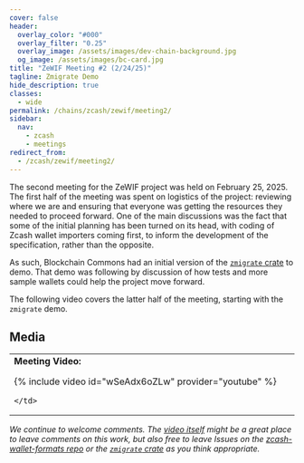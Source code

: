 ```yaml
---
cover: false
header:
  overlay_color: "#000"
  overlay_filter: "0.25"
  overlay_image: /assets/images/dev-chain-background.jpg
  og_image: /assets/images/bc-card.jpg
title: "ZeWIF Meeting #2 (2/24/25)"
tagline: Zmigrate Demo
hide_description: true
classes:
  - wide
permalink: /chains/zcash/zewif/meeting2/
sidebar:
  nav:
    - zcash
    - meetings
redirect_from:
  - /zcash/zewif/meeting2/
---
```


The second meeting for the ZeWIF project was held on February 25, 2025. The first half of the meeting was spent on logistics of the project: reviewing where we are and ensuring that everyone was getting the resources they needed to proceed forward. One of the main discussions was the fact that some of the initial planning has been turned on its head, with coding of Zcash wallet importers coming first, to inform the development of the specification, rather than the opposite. 

As such, Blockchain Commons had an initial version of the [`zmigrate` crate](https://github.com/BlockchainCommons/zmigrate) to demo. That demo was following by discussion of how tests and more sample wallets could help the project move forward.

The following video covers the latter half of the meeting, starting with the `zmigrate` demo.

## Media

<table width="100%">
  <tr>
    <td width="640px">
      <b>Meeting Video:</b>

{% include video id="wSeAdx6oZLw" provider="youtube" %}

    </td>
  </tr>
</table>

_We continue to welcome comments. The [video itself](https://www.youtube.com/watch?v=wSeAdx6oZLw) might be a great place to leave comments on this work, but also free to leave Issues on the [zcash-wallet-formats repo](https://github.com/zingolabs/zcash-wallet-formats/issues) or the [`zmigrate` crate](https://github.com/BlockchainCommons/zmigrate) as you think appropriate._
